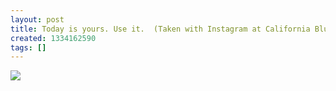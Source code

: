 ```yaml
---
layout: post
title: Today is yours. Use it.  (Taken with Instagram at California Blue Line CTA)
created: 1334162590
tags: []
---
```

![](http://28.media.tumblr.com/tumblr_m2bqfy1cny1rsr8w3o1_500.jpg)


